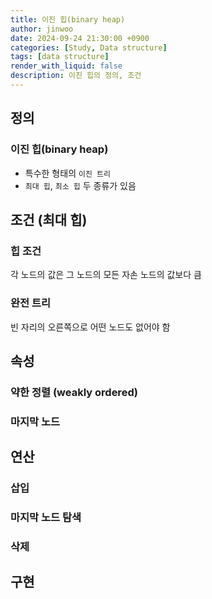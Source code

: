 ```yaml
---
title: 이진 힙(binary heap)
author: jinwoo
date: 2024-09-24 21:30:00 +0900
categories: [Study, Data structure]
tags: [data structure]
render_with_liquid: false
description: 이진 힙의 정의, 조건
---
```


## 정의

### 이진 힙(binary heap)

- 특수한 형태의 `이진 트리`
- `최대 힙`, `최소 힙` 두 종류가 있음

## 조건 (최대 힙)

### 힙 조건

각 노드의 값은 그 노드의 모든 자손 노드의 값보다 큼

### 완전 트리

빈 자리의 오른쪽으로 어떤 노드도 없어야 함

## 속성

### 약한 정렬 (weakly ordered)

### 마지막 노드

## 연산

### 삽입

### 마지막 노드 탐색

### 삭제

## 구현
